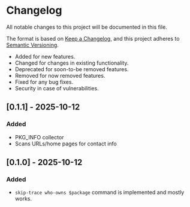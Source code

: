 # Changelog

All notable changes to this project will be documented in this file.

The format is based on [Keep a Changelog](https://keepachangelog.com/en/1.1.0/),
and this project adheres to [Semantic Versioning](https://semver.org/spec/v2.0.0.html).

- Added for new features.
- Changed for changes in existing functionality.
- Deprecated for soon-to-be removed features.
- Removed for now removed features.
- Fixed for any bug fixes.
- Security in case of vulnerabilities.

## [0.1.1] - 2025-10-12

### Added

- PKG_INFO collector
- Scans URLs/home pages for contact info

## [0.1.0] - 2025-10-12

### Added

- `skip-trace who-owns $package` command is implemented and mostly works.
